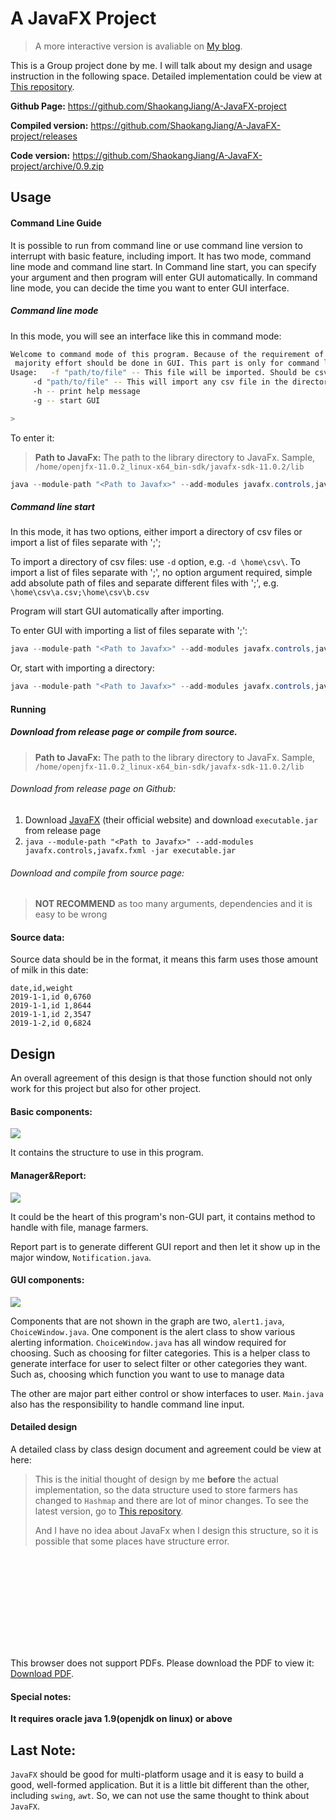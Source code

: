 # A JavaFX Project

> A more interactive version is avaliable on [My blog](https://shaokang.ga/2020/projects/A-JavaFx-project/).

This is a Group project done by me. I will talk about my design and usage instruction in the following space. Detailed implementation could be view at [This repository](https://github.com/ShaokangJiang/A-JavaFX-project). 

**Github Page:** https://github.com/ShaokangJiang/A-JavaFX-project

**Compiled version:** https://github.com/ShaokangJiang/A-JavaFX-project/releases

**Code version:** https://github.com/ShaokangJiang/A-JavaFX-project/archive/0.9.zip

## Usage

<!-- more -->

#### Command Line Guide

It is possible to run from command line or use command line version to interrupt with basic feature, including import. It has two mode, command line mode and  command line start. In Command line start, you can specify your argument and then program will enter GUI automatically. In command line mode, you can decide the time you want to enter GUI interface. 

##### Command line mode

In this mode, you will see an interface like this in command mode:

```bash
Welcome to command mode of this program. Because of the requirement of this assignment,
 majority effort should be done in GUI. This part is only for command line import function. 
Usage: 	 -f "path/to/file" -- This file will be imported. Should be csv files. Seperate using ; if there are multiple files
	 -d "path/to/file" -- This will import any csv file in the directory, if any of them contain incorrect formatted data, no data will be imported 
	 -h -- print help message 
	 -g -- start GUI 

> 
```

To enter it:

> **Path to JavaFx:** The path to the library directory to JavaFx. Sample, `/home/openjfx-11.0.2_linux-x64_bin-sdk/javafx-sdk-11.0.2/lib`

```java
java --module-path "<Path to Javafx>" --add-modules javafx.controls,javafx.fxml -jar executable.jar -c
```

##### Command line start

In this mode, it has two options, either import a directory of csv files or import a list of files separate with ';';

To import a directory of csv files: use `-d` option, e.g. `-d \home\csv\`. To import a list of files separate with ';', no option argument required, simple add absolute path of files and separate different files with ';', e.g. `\home\csv\a.csv;\home\csv\b.csv` 

Program will start GUI automatically after importing. 

To enter GUI with importing a list of files separate with ';':

```java
java --module-path "<Path to Javafx>" --add-modules javafx.controls,javafx.fxml -jar executable.jar <Path to csv file>
```

Or, start with importing a directory: 

```java
java --module-path "<Path to Javafx>" --add-modules javafx.controls,javafx.fxml -jar executable.jar -d <Path to csv directory>
```

#### Running

##### Download from release page or compile from source.

> **Path to JavaFx:** The path to the library directory to JavaFx. Sample, `/home/openjfx-11.0.2_linux-x64_bin-sdk/javafx-sdk-11.0.2/lib`

###### Download from release page on Github:

1. Download [JavaFX](https://openjfx.io/) (their official website) and download `executable.jar` from release page
2. `java --module-path "<Path to Javafx>" --add-modules javafx.controls,javafx.fxml -jar executable.jar`

###### Download and compile from source page:

> **NOT RECOMMEND** as too many arguments, dependencies and it is easy to be wrong

#### Source data:

Source data should be in the format, it means this farm uses those amount of milk in this date:

```csv
date,id,weight
2019-1-1,id 0,6760
2019-1-1,id 1,8644
2019-1-1,id 2,3547
2019-1-2,id 0,6824
```

## Design

An overall agreement of this design is that those function should not only work for this project but also for other project. 

#### Basic components:

![](https://shaokang.ga/2020/projects/Milk-Weight-Project/2.png)

It contains the structure to use in this program. 

#### Manager&Report:

![](https://shaokang.ga/2020/projects/Milk-Weight-Project/3.png)

It could be the heart of this program's non-GUI part, it contains method to handle with file, manage farmers. 

Report part is to generate different GUI report and then let it show up in the major window, `Notification.java`.

#### GUI components:

![](https://shaokang.ga/2020/projects/Milk-Weight-Project/1.png)

Components that are not shown in the graph are two, `alert1.java`, `ChoiceWindow.java`. One component is the alert class to show various alerting information.  `ChoiceWindow.java` has all window required for choosing. Such as choosing for filter categories. This is a helper class to generate interface for user to select filter or other categories they want. Such as, choosing which function you want to use to manage data

The other are major part either control or show interfaces to user.  `Main.java` also has the responsibility to handle command line input. 

#### Detailed design

A detailed class by class design document and agreement could be view at here: 

> This is the initial thought of design by me **before** the actual implementation, so the data structure used to store farmers has changed to `Hashmap` and there are  lot of minor changes. To see the latest version, go to [This repository](https://github.com/ShaokangJiang/A-JavaFX-project). 
>
> And I have no idea about JavaFx when I design this structure, so it is possible that some places have structure error. 

<object data="https://shaokang.ga/2020/projects/Milk-Weight-Project/1.pdf" type="application/pdf" width="700px" height="700px">
    <embed src="https://shaokang.ga/2020/projects/Milk-Weight-Project/1.pdf">
        <p>This browser does not support PDFs. Please download the PDF to view it: <a href="https://shaokang.ga/2020/projects/Milk-Weight-Project/1.pdf">Download PDF</a>.</p>
    </embed>
</object>

#### Special notes:

**It requires oracle java 1.9(openjdk on linux) or above**

## Last Note:

`JavaFX` should be good for multi-platform usage and it is easy to build a good, well-formed application. But it is a little bit different than the other, including `swing`, `awt`. So, we can not use the same thought to think about `JavaFX`.
